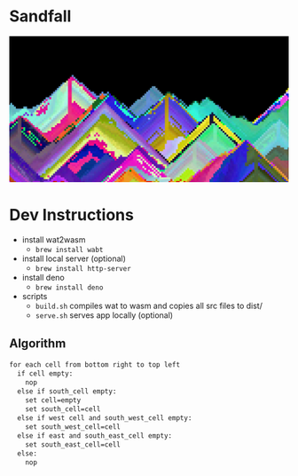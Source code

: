 # Sandfall

<img src="assets/preview.png">

# Dev Instructions
- install wat2wasm
  - `brew install wabt`
- install local server (optional)
  - `brew install http-server`
- install deno
  - `brew install deno`
- scripts
  - `build.sh` compiles wat to wasm and copies all src files to dist/
  - `serve.sh` serves app locally (optional)

## Algorithm
```
for each cell from bottom right to top left
  if cell empty:
    nop
  else if south_cell empty:
    set cell=empty
    set south_cell=cell
  else if west cell and south_west_cell empty:
    set south_west_cell=cell
  else if east and south_east_cell empty:
    set south_east_cell=cell
  else:
    nop
```
